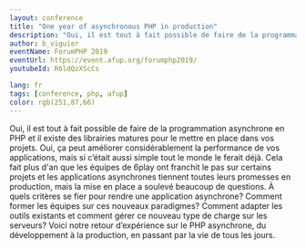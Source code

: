 ```yaml
---
layout: conference
title: "One year of asynchronous PHP in production"
description: "Oui, il est tout à fait possible de faire de la programmation asynchrone en PHP et il existe des librairies matures pour le mettre en place dans vos projets. Oui, ça peut améliorer considérablement la performance de vos applications, mais si c’était aussi simple tout le monde le ferait déjà. Cela fait plus d'an que les équipes de 6play ont franchit le pas sur certains projets et les applications asynchrones tiennent toutes leurs promesses en production, mais la mise en place a soulevé beaucoup de questions. À quels critères se fier pour rendre une application asynchrone? Comment former les équipes sur ces nouveaux paradigmes? Comment adapter les outils existants et comment gérer ce nouveau type de charge sur les serveurs? Voici notre retour d’expérience sur le PHP asynchrone, du développement à la production, en passant par la vie de tous les jours."
author: b_viguier
eventName: ForumPHP 2019
eventUrl: https://event.afup.org/forumphp2019/
youtubeId: R6ldQzXScCs

lang: fr
tags: [conference, php, afup]
color: rgb(251,87,66)
---
```


Oui, il est tout à fait possible de faire de la programmation asynchrone en PHP et il existe des librairies matures pour le mettre en place dans vos projets. Oui, ça peut améliorer considérablement la performance de vos applications, mais si c’était aussi simple tout le monde le ferait déjà. Cela fait plus d'an que les équipes de 6play ont franchit le pas sur certains projets et les applications asynchrones tiennent toutes leurs promesses en production, mais la mise en place a soulevé beaucoup de questions. À quels critères se fier pour rendre une application asynchrone? Comment former les équipes sur ces nouveaux paradigmes? Comment adapter les outils existants et comment gérer ce nouveau type de charge sur les serveurs? Voici notre retour d’expérience sur le PHP asynchrone, du développement à la production, en passant par la vie de tous les jours.